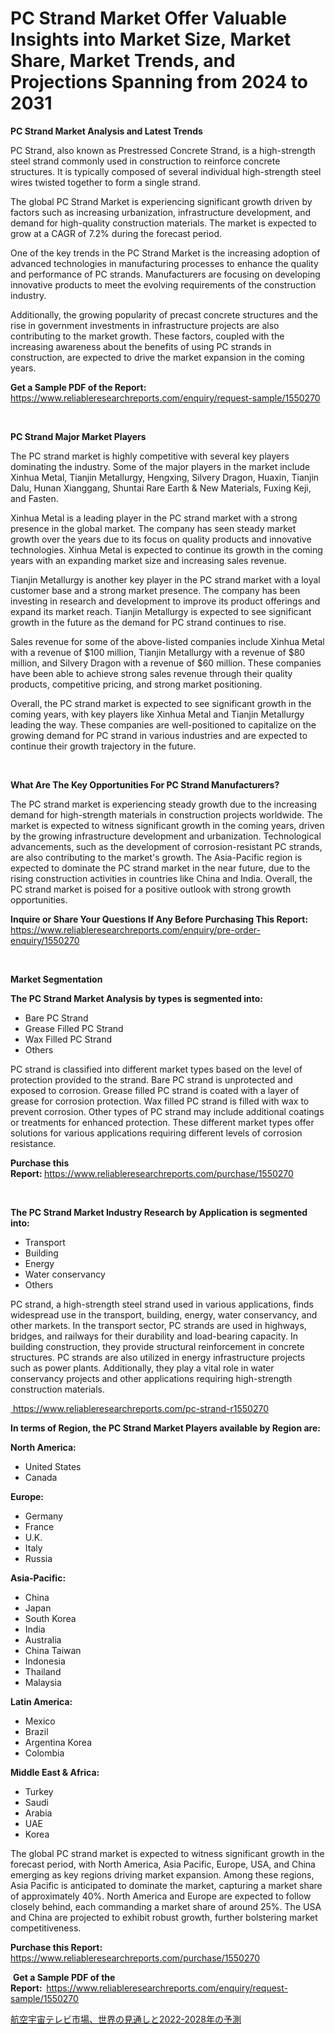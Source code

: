 <p><h1>PC Strand Market Offer Valuable Insights into Market Size, Market Share, Market Trends, and Projections Spanning from 2024 to 2031</h1></p><p><strong>PC Strand Market Analysis and Latest Trends</strong></p>
<p><p>PC Strand, also known as Prestressed Concrete Strand, is a high-strength steel strand commonly used in construction to reinforce concrete structures. It is typically composed of several individual high-strength steel wires twisted together to form a single strand.</p><p>The global PC Strand Market is experiencing significant growth driven by factors such as increasing urbanization, infrastructure development, and demand for high-quality construction materials. The market is expected to grow at a CAGR of 7.2% during the forecast period.</p><p>One of the key trends in the PC Strand Market is the increasing adoption of advanced technologies in manufacturing processes to enhance the quality and performance of PC strands. Manufacturers are focusing on developing innovative products to meet the evolving requirements of the construction industry.</p><p>Additionally, the growing popularity of precast concrete structures and the rise in government investments in infrastructure projects are also contributing to the market growth. These factors, coupled with the increasing awareness about the benefits of using PC strands in construction, are expected to drive the market expansion in the coming years.</p></p>
<p><strong>Get a Sample PDF of the Report:&nbsp;</strong> <a href="https://www.reliableresearchreports.com/enquiry/request-sample/1550270">https://www.reliableresearchreports.com/enquiry/request-sample/1550270</a></p>
<p>&nbsp;</p>
<p><strong>PC Strand Major Market Players</strong></p>
<p><p>The PC strand market is highly competitive with several key players dominating the industry. Some of the major players in the market include Xinhua Metal, Tianjin Metallurgy, Hengxing, Silvery Dragon, Huaxin, Tianjin Dalu, Hunan Xianggang, Shuntai Rare Earth & New Materials, Fuxing Keji, and Fasten.</p><p>Xinhua Metal is a leading player in the PC strand market with a strong presence in the global market. The company has seen steady market growth over the years due to its focus on quality products and innovative technologies. Xinhua Metal is expected to continue its growth in the coming years with an expanding market size and increasing sales revenue.</p><p>Tianjin Metallurgy is another key player in the PC strand market with a loyal customer base and a strong market presence. The company has been investing in research and development to improve its product offerings and expand its market reach. Tianjin Metallurgy is expected to see significant growth in the future as the demand for PC strand continues to rise.</p><p>Sales revenue for some of the above-listed companies include Xinhua Metal with a revenue of $100 million, Tianjin Metallurgy with a revenue of $80 million, and Silvery Dragon with a revenue of $60 million. These companies have been able to achieve strong sales revenue through their quality products, competitive pricing, and strong market positioning.</p><p>Overall, the PC strand market is expected to see significant growth in the coming years, with key players like Xinhua Metal and Tianjin Metallurgy leading the way. These companies are well-positioned to capitalize on the growing demand for PC strand in various industries and are expected to continue their growth trajectory in the future.</p></p>
<p>&nbsp;</p>
<p><strong>What Are The Key Opportunities For PC Strand Manufacturers?</strong></p>
<p><p>The PC strand market is experiencing steady growth due to the increasing demand for high-strength materials in construction projects worldwide. The market is expected to witness significant growth in the coming years, driven by the growing infrastructure development and urbanization. Technological advancements, such as the development of corrosion-resistant PC strands, are also contributing to the market's growth. The Asia-Pacific region is expected to dominate the PC strand market in the near future, due to the rising construction activities in countries like China and India. Overall, the PC strand market is poised for a positive outlook with strong growth opportunities.</p></p>
<p><strong>Inquire or Share Your Questions If Any Before Purchasing This Report:</strong> <a href="https://www.reliableresearchreports.com/enquiry/pre-order-enquiry/1550270">https://www.reliableresearchreports.com/enquiry/pre-order-enquiry/1550270</a></p>
<p>&nbsp;</p>
<p><strong>Market Segmentation</strong></p>
<p><strong>The PC Strand Market Analysis by types is segmented into:</strong></p>
<p><ul><li>Bare PC Strand</li><li>Grease Filled PC Strand</li><li>Wax Filled PC Strand</li><li>Others</li></ul></p>
<p><p>PC strand is classified into different market types based on the level of protection provided to the strand. Bare PC strand is unprotected and exposed to corrosion. Grease filled PC strand is coated with a layer of grease for corrosion protection. Wax filled PC strand is filled with wax to prevent corrosion. Other types of PC strand may include additional coatings or treatments for enhanced protection. These different market types offer solutions for various applications requiring different levels of corrosion resistance.</p></p>
<p><strong>Purchase this Report:&nbsp;</strong><a href="https://www.reliableresearchreports.com/purchase/1550270">https://www.reliableresearchreports.com/purchase/1550270</a></p>
<p>&nbsp;</p>
<p><strong>The PC Strand Market Industry Research by Application is segmented into:</strong></p>
<p><ul><li>Transport</li><li>Building</li><li>Energy</li><li>Water conservancy</li><li>Others</li></ul></p>
<p><p>PC strand, a high-strength steel strand used in various applications, finds widespread use in the transport, building, energy, water conservancy, and other markets. In the transport sector, PC strands are used in highways, bridges, and railways for their durability and load-bearing capacity. In building construction, they provide structural reinforcement in concrete structures. PC strands are also utilized in energy infrastructure projects such as power plants. Additionally, they play a vital role in water conservancy projects and other applications requiring high-strength construction materials.</p></p>
<p><a href="https://www.reliableresearchreports.com/pc-strand-r1550270">&nbsp;https://www.reliableresearchreports.com/pc-strand-r1550270</a></p>
<p><strong>In terms of Region, the PC Strand Market Players available by Region are:</strong></p>
<p>
    <p> <strong> North America: </strong>
        <ul>
            <li>United States</li>
            <li>Canada</li>
        </ul>
        </p> 
    <p> <strong> Europe: </strong>
        <ul>
            <li>Germany</li>
            <li>France</li>
            <li>U.K.</li>
            <li>Italy</li>
            <li>Russia</li>
        </ul>
        </p> 
    <p> <strong> Asia-Pacific: </strong>
        <ul>
            <li>China</li>
            <li>Japan</li>
            <li>South Korea</li>
            <li>India</li>
            <li>Australia</li>
            <li>China Taiwan</li>
            <li>Indonesia</li>
            <li>Thailand</li>
            <li>Malaysia</li>
        </ul>
        </p> 
    <p> <strong> Latin America: </strong>
        <ul>
            <li>Mexico</li>
            <li>Brazil</li>
            <li>Argentina Korea</li>
            <li>Colombia</li>
        </ul>
        </p> 
    <p> <strong> Middle East & Africa: </strong>
        <ul>
            <li>Turkey</li>
            <li>Saudi</li>
            <li>Arabia</li>
            <li>UAE</li>
            <li>Korea</li>
        </ul>
    </p>
    </p>
<p><p>The global PC strand market is expected to witness significant growth in the forecast period, with North America, Asia Pacific, Europe, USA, and China emerging as key regions driving market expansion. Among these regions, Asia Pacific is anticipated to dominate the market, capturing a market share of approximately 40%. North America and Europe are expected to follow closely behind, each commanding a market share of around 25%. The USA and China are projected to exhibit robust growth, further bolstering market competitiveness.</p></p>
<p><strong>Purchase this Report: </strong><a href="https://www.reliableresearchreports.com/purchase/1550270">https://www.reliableresearchreports.com/purchase/1550270</a></p>
<p>&nbsp;<strong>Get a Sample PDF of the Report:&nbsp;&nbsp;</strong><a href="https://www.reliableresearchreports.com/enquiry/request-sample/1550270">https://www.reliableresearchreports.com/enquiry/request-sample/1550270</a></p>
<p><strong></strong></p>
<p><p><a href="https://github.com/Fatimaklein1/Market-Research-Report-List-1/blob/main/7050838130843.md">航空宇宙テレビ市場、世界の見通しと2022-2028年の予測</a></p></p>